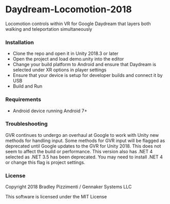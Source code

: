 # Daydream-Locomotion-2018
Locomotion controls within VR for Google Daydream that layers both walking and teleportation simultaneously

### Installation

* Clone the repo and open it in Unity 2018.3 or later
* Open the project and load demo.unity into the editor
* Change your build platform to Android and ensure that Daydream is selected under XR options in player settings
* Ensure that your device is setup for developer builds and connect it by USB
* Build and Run

### Requirements

* Android device running Android 7+

### Troubleshooting

GVR continues to undergo an overhaul at Google to work with Unity new methods for handling input. Some methods for GVR input will be flagged as deprecated until Google updates to the GVR for Unity 2018. This does not seem to affect the build or performance.
This version also has .NET 4 selected as .NET 3.5 has been deprecated. You may need to install .NET 4 or change this flag is project settings.

### License

Copyright 2018 Bradley Pizzimenti / Gennaker Systems LLC

This software is licensed under the MIT License